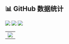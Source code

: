 ## 📊 GitHub 数据统计
<!-- GitHub 数据统计 -->
<img src= "https://github-readme-stats-git-masterrstaa-rickstaa.vercel.app/api?username=isjhd&hide_title=true&hide_border=true&show_icons=true&include_all_commits=true&line_height=21text_color=000&icon_color=000&bg_color=0,ea6161,ffc64d,fffc4d,52fa5a&theme=graywhite" /> 

<img src = "https://github-readme-stats-git-masterrstaa-rickstaa.vercel.app/api/top-langs/?username=isjhd&hide_title=true&hide_border=true&layout=compact&langs_count=6&text_color=000&icon_color=fff&bg_color=0,52fa5a,4dfcff,c64dff&theme=graywhite" />


<!-- github-readme-streak-stats 连续提交代码天数记录 -->
<picture>
  <source media="(prefers-color-scheme: light)" srcset="https://streak-stats.demolab.com/?user=isjhd&theme=light&hide_border=true" />
  <img src="https://streak-stats.demolab.com/?user=isjhd&theme=dark&hide_border=true" />
</picture>



<!-- GitHub Activity Graph GitHub 活动图 -->
<table>
  <tr>
    <td>
      <picture>
        <source media="(prefers-color-scheme: dark)"  srcset="https://github-readme-activity-graph.vercel.app/graph?username=isjhd&theme=tokyo-night" />
        <source media="(prefers-color-scheme: light)" srcset="https://github-readme-activity-graph.vercel.app/graph?username=isjhd&theme=xcode" />
        <img src="https://github-readme-activity-graph.vercel.app/graph?username=isjhd&theme=tokyo-night" />
      </picture>
  </tr>
</table>
